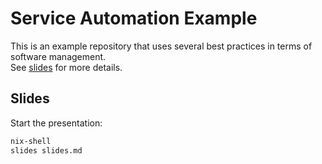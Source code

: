 # Service Automation Example

This is an example repository that uses several best practices in terms of software management.  
See [slides](slides.md) for more details.

## Slides

Start the presentation:

```bash
nix-shell
slides slides.md
```
